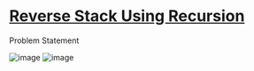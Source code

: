 # [Reverse Stack Using Recursion](https://www.codingninjas.com/codestudio/problems/reverse-stack-using-recursion_631875?topList=love-babbar-dsa-sheet-problems&leftPanelTab=0&campaign=Lovebabbarcodestudio&utm_source=youtube&utm_medium=affiliate&utm_campaign=Lovebabbarcodestudio)

Problem Statement

![image](https://user-images.githubusercontent.com/97858274/224495211-b81ec3fb-fe7b-4aac-a0bb-a2f1fcb8e3b3.png)
![image](https://user-images.githubusercontent.com/97858274/224495252-b1e9660a-81bb-4346-b33c-11f2e38e47f7.png)


